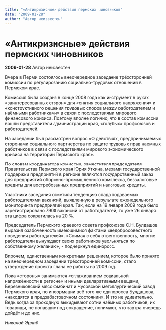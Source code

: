 ```yaml
---
title: "«Антикризисные» действия пермских чиновников"
date: "2009-01-28"
author: "Автор неизвестен"
---
```


# «Антикризисные» действия пермских чиновников

**2009-01-28** Автор неизвестен

Вчера в Перми состоялось внеочередное заседание трёхсторонней комиссии по регулированию социально-трудовых отношений в Пермском крае.

Комиссия была создана в конце 2008 года как инструмент в руках «заинтересованных сторон» для «снятия социального напряжения» и «конструктивного решения трудовых споров между работодателем и наёмными работниками» в связи с последствиями мирового финансового кризиса. Поэтому вполне логично, что в состав комиссии вошли представители администрации края, «голубых» профсоюзов и работодателей.

На заседании был рассмотрен вопрос «О действиях, предпринимаемых сторонами социального партнерства по защите трудовых прав наемных работников в связи с последствиями мирового экономического кризиса на территории Пермского края».

По словам координатора комиссии, заместителя председателя Правительства Пермского края Юрия Уткина, мерами государственной поддержки предприятий в регионе являются государственный заказ для предприятий оборонно-промышленного комплекса, беззалоговые кредиты для востребованных предприятий и налоговые кредиты.

Участники заседания отметили тенденцию спада подаваемых работодателями вакансий, выявленную в результате еженедельного мониторинга предприятий края. Так, если на 19 января 2009 года было зарегистрировано 7900 вакансий от работодателей, то уже 26 января эта цифра сократилась на 20 %.

Председатель Пермского краевого совета профсоюзов С.Н. Булдашов выразил озабоченность имеющимися фактами «недобросовестного поведения работодателей». «Снимая с себя ответственность, многие работодатели вынуждают своих работников увольняться по собственному желанию», - подчеркнул единоросс.

Впрочем, единственным конкретным решением, которое было принято на внеочередном заседании трёхсторонней комиссии, стало утверждение проекта плана ее работы на 2009 год.

Пока «стороны» занимаются «сглаживанием социальной напряжённости в регионе» и иными декларативными вещами, Березниковский мясокомбинат и Чусовской металлургический завод Пермского края, по информации всё того же единоросса Булдашова, «находятся в предзабастовочном состоянии». И это не удивительно. Ведь когда за проходную выкидывают сотни наёмных работников, их товарищи, не попавшие под сокращение, понимают, что завтра очередь дойдёт и до них.

*Николай Эрлиб*